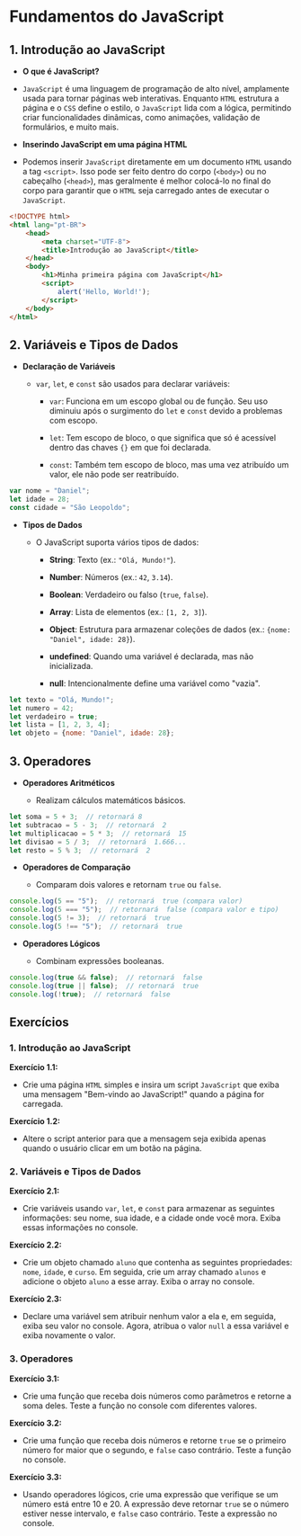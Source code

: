 # Fundamentos do JavaScript

## 1. Introdução ao JavaScript

- **O que é JavaScript?**

- `JavaScript` é uma linguagem de programação de alto nível, amplamente usada para tornar páginas web interativas. Enquanto `HTML` estrutura a página e o `CSS` define o estilo, o `JavaScript` lida com a lógica, permitindo criar funcionalidades dinâmicas, como animações, validação de formulários, e muito mais.
  
- **Inserindo JavaScript em uma página HTML**

- Podemos inserir `JavaScript` diretamente em um documento `HTML` usando a tag `<script>`. Isso pode ser feito dentro do corpo (`<body>`) ou no cabeçalho (`<head>`), mas geralmente é melhor colocá-lo no final do corpo para garantir que o `HTML` seja carregado antes de executar o `JavaScript`.

```html
<!DOCTYPE html>
<html lang="pt-BR">
    <head>
        <meta charset="UTF-8">
        <title>Introdução ao JavaScript</title>
    </head>
    <body>
        <h1>Minha primeira página com JavaScript</h1>
        <script>
            alert('Hello, World!');
        </script>
    </body>
</html>
```

## 2. Variáveis e Tipos de Dados

- **Declaração de Variáveis**

    - `var`, `let`, e `const` são usados para declarar variáveis:

        - `var`: Funciona em um escopo global ou de função. Seu uso diminuiu após o surgimento do `let` e `const` devido a problemas com escopo.

        - `let`: Tem escopo de bloco, o que significa que só é acessível dentro das chaves `{}` em que foi declarada.

        - `const`: Também tem escopo de bloco, mas uma vez atribuído um valor, ele não pode ser reatribuído.

```javascript
var nome = "Daniel";
let idade = 28;
const cidade = "São Leopoldo";
```

- **Tipos de Dados**

    - O JavaScript suporta vários tipos de dados:

        - **String**: Texto (ex.: `"Olá, Mundo!"`).

        - **Number**: Números (ex.: `42`, `3.14`).

        - **Boolean**: Verdadeiro ou falso (`true`, `false`).

        - **Array**: Lista de elementos (ex.: `[1, 2, 3]`).

        - **Object**: Estrutura para armazenar coleções de dados (ex.: `{nome: "Daniel", idade: 28}`).

        - **undefined**: Quando uma variável é declarada, mas não inicializada.

        - **null**: Intencionalmente define uma variável como "vazia".

```javascript
let texto = "Olá, Mundo!";
let numero = 42;
let verdadeiro = true;
let lista = [1, 2, 3, 4];
let objeto = {nome: "Daniel", idade: 28};
```

## 3. Operadores

- **Operadores Aritméticos**

    - Realizam cálculos matemáticos básicos.

```javascript
let soma = 5 + 3;  // retornará 8
let subtracao = 5 - 3;  // retornará  2
let multiplicacao = 5 * 3;  // retornará  15
let divisao = 5 / 3;  // retornará  1.666...
let resto = 5 % 3;  // retornará  2
```

- **Operadores de Comparação**

  - Comparam dois valores e retornam `true` ou `false`.

```javascript
console.log(5 == "5");  // retornará  true (compara valor)
console.log(5 === "5");  // retornará  false (compara valor e tipo)
console.log(5 != 3);  // retornará  true
console.log(5 !== "5");  // retornará  true
```

- **Operadores Lógicos**

    - Combinam expressões booleanas.

```javascript
console.log(true && false);  // retornará  false
console.log(true || false);  // retornará  true
console.log(!true);  // retornará  false
```

## Exercícios

### **1. Introdução ao JavaScript**

**Exercício 1.1:**

- Crie uma página `HTML` simples e insira um script `JavaScript` que exiba uma mensagem "Bem-vindo ao JavaScript!" quando a página for carregada.

**Exercício 1.2:**

- Altere o script anterior para que a mensagem seja exibida apenas quando o usuário clicar em um botão na página.

### **2. Variáveis e Tipos de Dados**

**Exercício 2.1:**

- Crie variáveis usando `var`, `let`, e `const` para armazenar as seguintes informações: seu nome, sua idade, e a cidade onde você mora. Exiba essas informações no console.

**Exercício 2.2:**

- Crie um objeto chamado `aluno` que contenha as seguintes propriedades: `nome`, `idade`, e `curso`. Em seguida, crie um array chamado `alunos` e adicione o objeto `aluno` a esse array. Exiba o array no console.

**Exercício 2.3:**

- Declare uma variável sem atribuir nenhum valor a ela e, em seguida, exiba seu valor no console. Agora, atribua o valor `null` a essa variável e exiba novamente o valor.

### **3. Operadores**

**Exercício 3.1:**

- Crie uma função que receba dois números como parâmetros e retorne a soma deles. Teste a função no console com diferentes valores.

**Exercício 3.2:**

- Crie uma função que receba dois números e retorne `true` se o primeiro número for maior que o segundo, e `false` caso contrário. Teste a função no console.

**Exercício 3.3:**

- Usando operadores lógicos, crie uma expressão que verifique se um número está entre 10 e 20. A expressão deve retornar `true` se o número estiver nesse intervalo, e `false` caso contrário. Teste a expressão no console.
